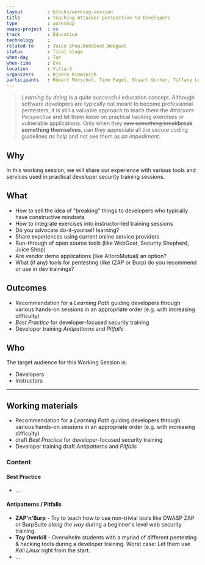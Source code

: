 ```yaml
---
layout         : blocks/working-session
title          : Teaching Attacker perspective to Developers
type           : workshop
owasp-project  : no
track          : Education
technology     :
related-to     : Juice Shop,NodeGoat,Webgoat
status         : final stage 
when-day       : Tue
when-time      : Eve
location       : Villa-3
organizers     : Bjoern Kimminich
participants   : Robert Morschel, Timo Pagel, Stuart Gunter, Tiffany Long
---
```


> _Learning by doing_ is a quite successful education concept. Although
> software developers are typically not meant to become professional
> pentesters, it is still a valuable approach to teach them the
> _Attackers Perspective_ and let them loose on practical hacking
> exercises or vulnerable applications. Only when they ~~saw something
> break~~**break something themselves**, can they appreciate all the
> secure coding guidelines _as help_ and not see them as _an
> impediment_.


## Why

In this working session, we will share our experience with various tools
and services used in practical developer security training sessions.

## What

- How to sell the idea of "breaking" things to developers who typically
  have constructive mindsets
- How to integrate exercises into instructor-led training sessions
- Do you advocate do-it-yourself learning?
- Share experiences using current online service providers
- Run-through of open source tools (like WebGoat, Security Shepherd,
  Juice Shop)
- Are vendor demo applications (like AltoroMutual) an option?
- What (if any) tools for pentesting (like (ZAP or Burp) do you recommend or use in dev trainings?

## Outcomes

- Recommendation for a _Learning Path_ guiding developers through
  various hands-on sessions in an appropriate order (e.g. with
  increasing difficulty)
- _Best Practice_ for developer-focused security training
- Developer training _Antipatterns_ and _Pitfalls_

## Who

The target audience for this Working Session is:

- Developers
- Instructors

---

## Working materials

- Recommendation for a _Learning Path_ guiding developers through
  various hands-on sessions in an appropriate order (e.g. with
  increasing difficulty)
- draft _Best Practice_ for developer-focused security training
- Developer training draft _Antipatterns_ and _Pitfalls_

### Content

#### Best Practice

* ...

#### Antipatterns / Pitfalls

* **ZAP'n'Burp** - Try to teach how to use non-trivial tools like OWASP
  ZAP or BurpSuite _along the way_ during a beginner's level web
  security training.
* **Toy Overkill** - Overwhelm students with a myriad of different
  pentesting & hacking tools during a developer training. Worst case:
  Let them use _Kali Linux_ right from the start.
* ...
